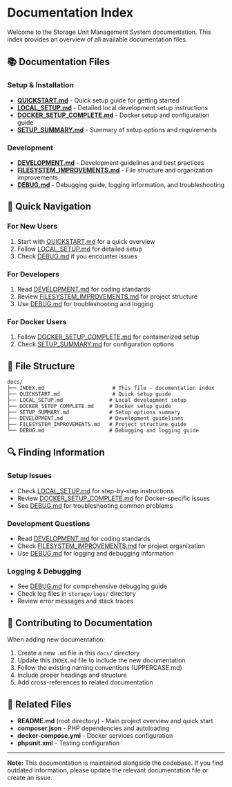 # Documentation Index

Welcome to the Storage Unit Management System documentation. This index provides an overview of all available documentation files.

## 📚 Documentation Files

### Setup & Installation
- **[QUICKSTART.md](QUICKSTART.md)** - Quick setup guide for getting started
- **[LOCAL_SETUP.md](LOCAL_SETUP.md)** - Detailed local development setup instructions
- **[DOCKER_SETUP_COMPLETE.md](DOCKER_SETUP_COMPLETE.md)** - Docker setup and configuration guide
- **[SETUP_SUMMARY.md](SETUP_SUMMARY.md)** - Summary of setup options and requirements

### Development
- **[DEVELOPMENT.md](DEVELOPMENT.md)** - Development guidelines and best practices
- **[FILESYSTEM_IMPROVEMENTS.md](FILESYSTEM_IMPROVEMENTS.md)** - File structure and organization improvements
- **[DEBUG.md](DEBUG.md)** - Debugging guide, logging information, and troubleshooting

## 🚀 Quick Navigation

### For New Users
1. Start with [QUICKSTART.md](QUICKSTART.md) for a quick overview
2. Follow [LOCAL_SETUP.md](LOCAL_SETUP.md) for detailed setup
3. Check [DEBUG.md](DEBUG.md) if you encounter issues

### For Developers
1. Read [DEVELOPMENT.md](DEVELOPMENT.md) for coding standards
2. Review [FILESYSTEM_IMPROVEMENTS.md](FILESYSTEM_IMPROVEMENTS.md) for project structure
3. Use [DEBUG.md](DEBUG.md) for troubleshooting and logging

### For Docker Users
1. Follow [DOCKER_SETUP_COMPLETE.md](DOCKER_SETUP_COMPLETE.md) for containerized setup
2. Check [SETUP_SUMMARY.md](SETUP_SUMMARY.md) for configuration options

## 📁 File Structure

```
docs/
├── INDEX.md                      # This file - documentation index
├── QUICKSTART.md                 # Quick setup guide
├── LOCAL_SETUP.md               # Local development setup
├── DOCKER_SETUP_COMPLETE.md     # Docker setup guide
├── SETUP_SUMMARY.md             # Setup options summary
├── DEVELOPMENT.md               # Development guidelines
├── FILESYSTEM_IMPROVEMENTS.md   # Project structure guide
└── DEBUG.md                     # Debugging and logging guide
```

## 🔍 Finding Information

### Setup Issues
- Check [LOCAL_SETUP.md](LOCAL_SETUP.md) for step-by-step instructions
- Review [DOCKER_SETUP_COMPLETE.md](DOCKER_SETUP_COMPLETE.md) for Docker-specific issues
- See [DEBUG.md](DEBUG.md) for troubleshooting common problems

### Development Questions
- Read [DEVELOPMENT.md](DEVELOPMENT.md) for coding standards
- Check [FILESYSTEM_IMPROVEMENTS.md](FILESYSTEM_IMPROVEMENTS.md) for project organization
- Use [DEBUG.md](DEBUG.md) for logging and debugging information

### Logging & Debugging
- See [DEBUG.md](DEBUG.md) for comprehensive debugging guide
- Check log files in `storage/logs/` directory
- Review error messages and stack traces

## 📝 Contributing to Documentation

When adding new documentation:

1. Create a new `.md` file in this `docs/` directory
2. Update this `INDEX.md` file to include the new documentation
3. Follow the existing naming conventions (UPPERCASE.md)
4. Include proper headings and structure
5. Add cross-references to related documentation

## 🔗 Related Files

- **README.md** (root directory) - Main project overview and quick start
- **composer.json** - PHP dependencies and autoloading
- **docker-compose.yml** - Docker services configuration
- **phpunit.xml** - Testing configuration

---

**Note:** This documentation is maintained alongside the codebase. If you find outdated information, please update the relevant documentation file or create an issue.
